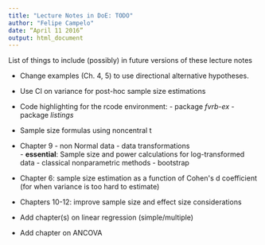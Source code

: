 ```yaml
---
title: "Lecture Notes in DoE: TODO"
author: "Felipe Campelo"
date: “April 11 2016”
output: html_document
---
```


List of things to include (possibly) in future versions of these lecture notes

- Change examples (Ch. 4, 5) to use directional alternative hypotheses.

- Use CI on variance for post-hoc sample size estimations

- Code highlighting for the rcode environment:
      - package _fvrb-ex_
      - package _listings_
      
- Sample size formulas using noncentral t

- Chapter 9 - non Normal data
      - data transformations  
            - **essential**: Sample size and power calculations for log-transformed data
      - classical nonparametric methods
      - bootstrap

- Chapter 6: sample size estimation as a function of Cohen's d coefficient (for when variance is too hard to estimate)

- Chapters 10-12: improve sample size and effect size considerations

- Add chapter(s) on linear regression (simple/multiple)

- Add chapter on ANCOVA
